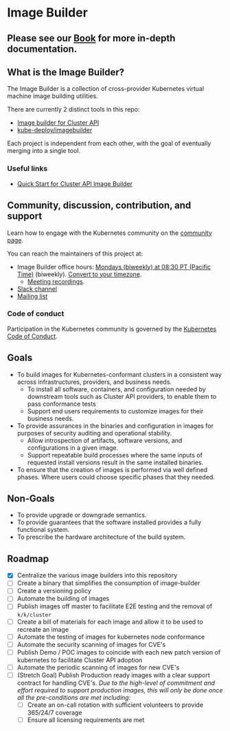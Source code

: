 # Image Builder

## Please see our [Book](https://image-builder.sigs.k8s.io) for more in-depth documentation.

## What is the Image Builder?

The Image Builder is a collection of cross-provider Kubernetes virtual machine image building utilities.

There are currently 2 distinct tools in this repo:

- [Image builder for Cluster API](https://github.com/kubernetes-sigs/image-builder/tree/master/images/capi)
- [kube-deploy/imagebuilder](https://github.com/kubernetes-sigs/image-builder/tree/master/images/kube-deploy/imagebuilder)

Each project is independent from each other, with the goal of eventually merging into a single tool.

### Useful links
- [Quick Start for Cluster API Image Builder](https://image-builder.sigs.k8s.io/capi/quickstart.html)

## Community, discussion, contribution, and support

Learn how to engage with the Kubernetes community on the [community page](http://kubernetes.io/community/).

You can reach the maintainers of this project at:

- Image Builder office hours: [Mondays (biweekly) at 08:30 PT (Pacific Time)](https://docs.google.com/document/d/1YIOD0Nnid_0h6rKlDxcbfJaoIRNO6mQd9Or5vKRNxaU/edit) (biweekly). [Convert to your timezone](http://www.thetimezoneconverter.com/?t=08:30&tz=PT%20%28Pacific%20Time%29).
  - [Meeting recordings](https://www.youtube.com/playlist?list=PL69nYSiGNLP29D0nYgAGWt1ZFqS9Z7lw4).
- [Slack channel](https://kubernetes.slack.com/messages/sig-cluster-lifecycle)
- [Mailing list](https://groups.google.com/forum/#!forum/kubernetes-sig-cluster-lifecycle)

### Code of conduct

Participation in the Kubernetes community is governed by the [Kubernetes Code of Conduct](code-of-conduct.md).

## Goals

- To build images for Kubernetes-conformant clusters in a consistent way across infrastructures, providers, and business needs.
  - To install all software, containers, and configuration needed by downstream tools such as Cluster API providers, to enable them to pass conformance tests
  - Support end users requirements to customize images for their business needs.
- To provide assurances in the binaries and configuration in images for purposes of security auditing and operational stability.
  - Allow introspection of artifacts, software versions, and configurations in a given image.
  - Support repeatable build processes where the same inputs of requested install versions result in the same installed binaries.
- To ensure that the creation of images is performed via well defined phases.  Where users could choose specific phases that they needed.

## Non-Goals

- To provide upgrade or downgrade semantics.
- To provide guarantees that the software installed provides a fully functional system.
- To prescribe the hardware architecture of the build system.

## Roadmap

- [x] Centralize the various image builders into this repository
- [ ] Create a binary that simplifies the consumption of image-builder
- [ ] Create a versioning policy
- [ ] Automate the building of images
- [ ] Publish images off master to facilitate E2E testing and the removal of `k/k/cluster`
- [ ] Create a bill of materials for each image and allow it to be used to recreate an image
- [ ] Automate the testing of images for kubernetes node conformance
- [ ] Automate the security scanning of images for CVE's
- [ ] Publish Demo / POC images to coincide with each new patch version of kubernetes to facilitate Cluster API adoption
- [ ] Automate the periodic scanning of images for new CVE's
- [ ] (Stretch Goal) Publish Production ready images with a clear support contract for handling CVE's.
  *Due to the high-level of commitment and effort required to support production images, this will only be done once all the pre-conditions are met including:*
  - [ ] Create an on-call rotation with sufficient volunteers to provide 365/24/7 coverage
  - [ ] Ensure all licensing requirements are met
